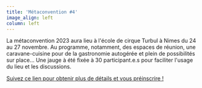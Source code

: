 ```yaml
---
title: 'Métaconvention #4'
image_align: left
column: left
---
```


La métaconvention 2023 aura lieu à l'école de cirque Turbul à Nimes du 24 au 27 novembre. Au programme, notamment, des espaces de réunion, une caravane-cuisine pour de la gastronomie autogérée et plein de possibilités sur place... Une jauge à été fixée à 30 participant.e.s pour faciliter l'usage du lieu et les discussions.

[Suivez ce lien pour obtenir plus de détails et vous préinscrire !](https://framaforms.org/preinscription-metaconventon-2023-1697631391)